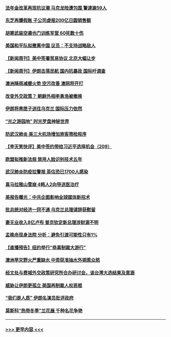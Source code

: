 #### [法年金改革再现抗议潮 马克龙险遭包围 警逮逾59人](../pages/prog202/a102755953.md?t=01191411) 
#### [东芝再爆假账 子公司虚报200亿日圆销售额](../pages/prog202/a102755949.md?t=01191411) 
#### [胡塞武装空袭也门训练军营 60死数十伤](../pages/prog202/a102755921.md?t=01191411) 
#### [美国和平队拟撤离中国 议员：不支持战略敌人](../pages/prog202/a102755896.md?t=01191411) 
#### [【新闻周刊】美中签署贸易协议  北京大幅让步](../pages/prog202/a102755893.md?t=01191411) 
#### [【新闻周刊】伊朗击落民航 国内抗暴政 国际吁调查](../pages/prog202/a102755773.md?t=01191411) 
#### [澳洲降雨减缓火势 空污改善 澳网将开打](../pages/prog202/a102755661.md?t=01191411) 
#### [改变外交政策？ 朝鲜外相李勇浩被撤换](../pages/prog202/a102755817.md?t=01191411) 
#### [伊朗将黑匣子送往乌克兰 国际压力依然](../pages/prog202/a102755784.md?t=01191411) 
#### [“光之游园地” 时光罗盘神秘世界](../pages/prog202/a102755744.md?t=01191411) 
#### [防武汉肺炎 美三大机场增加旅客筛检程序](../pages/prog202/a102755752.md?t=01191411) 
#### [【李天笑快评】美中签约带给习近平选择机会（209）](../pages/prog202/a102755709.md?t=01191411) 
#### [欧盟拟推新法规  禁用人脸识别技术五年](../pages/prog202/a102755658.md?t=01191411) 
#### [武汉肺炎防疫拉警报 英估恐已1700人感染](../pages/prog202/a102755639.md?t=01191411) 
#### [喜马拉雅山雪崩 4韩人2向导送医治疗](../pages/prog202/a102755429.md?t=01191411) 
#### [美报告曝光：中共企图影响全球媒体新招术](../pages/prog202/a102755535.md?t=01191411) 
#### [批总统对经济一窍不通 乌克兰总理请辞获慰留](../pages/prog202/a102755361.md?t=01191411) 
#### [妻无业收入8亿卢布 普京钦定新总理涉财源不明](../pages/prog202/a102755310.md?t=01191411) 
#### [孟晚舟现身法院 分析：避免引渡可能性只有1%](../pages/prog202/a102755286.md?t=01191411) 
#### [【直播预告】纽约举行“恭喜制裁大游行”](../pages/prog202/a102755308.md?t=01191411) 
#### [澳洲旱灾野火严重缺水 中资获准抽水外销惹众怒](../pages/prog202/a102755285.md?t=01191411) 
#### [经文处与费城外交政策研究所合办研讨会，谈台湾大选结果及意涵](../pages/prog202/a102755234.md?t=01191411) 
#### [威胁让伊朗更孤立 美国再制裁人权恶棍](../pages/prog202/a102755094.md?t=01191411) 
#### [“我们是人质” 伊朗名演员批评政府](../pages/prog202/a102755061.md?t=01191411) 
#### [莫斯科“热带冬季”兰花展 千种名花争艳](../pages/prog202/a102754998.md?t=01191411) 

----
#### [ >>> 更早内容 <<< ](../indexes/prog202-earlier.md)
